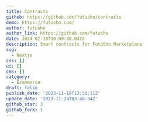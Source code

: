 ```yaml
---
title: Contracts
github: https://github.com/futusho/contracts
demo: https://futusho.com/
author: futusho
author_link: https://github.com/futusho
date: 2024-02-18T10:09:38.047Z
description: Smart contracts for FutúSho Marketplace
ssg:
  - Nextjs
css: []
ui: []
cms: []
category:
  - Ecommerce
draft: false
publish_date: '2023-11-19T13:51:11Z'
update_date: '2023-11-24T03:46:34Z'
github_star: 3
github_fork: 1
---
```


